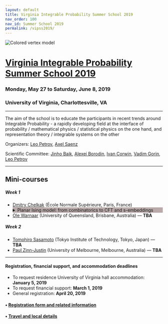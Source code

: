 ```yaml
---
layout: default
title: Virginia Integrable Probability Summer School 2019
nav_order: 100
nav_id: Summer School 2019
permalink: /vipss2019/
---
```


<img src="{{site.url}}/img/color-vertex.jpg" style="max-width:100%" alt="Colored vertex model">

# <a href="{{site.url}}/vipss2019/">Virginia Integrable Probability Summer School 2019</a>

### Monday, May 27 to Saturday, June 8, 2019

### University of Virginia, Charlottesville, VA

---

The aim of the school is to educate the participants in recent trends around Integrable Probability - a rapidly developing field at the interface of probability / mathematical physics / statistical physics on the one hand, and representation theory / integrable systems on the other

Organizers: <a href="mailto:lenia.petrov@gmail.com"><i class="fa fa-envelope" aria-hidden="true"></i> Leo Petrov</a>,
<a href="mailto:ais6a@virginia.edu"><i class="fa fa-envelope" aria-hidden="true"></i> Axel Saenz</a>

Scientific Committee: <a href="http://www.math.lsa.umich.edu/~baik/Welcome.html">Jinho Baik</a>, <a href="http://math.mit.edu/directory/profile.php?pid=1222/">Alexei Borodin</a>, <a href="http://www.math.columbia.edu/~corwin/">Ivan Corwin</a>, <a href="https://www.mccme.ru/~vadicgor/">Vadim Gorin</a>, <a href="https://lpetrov.cc">Leo Petrov</a>

--- 

<h2 class="mb-4">Mini-courses</h2>

##### Week 1

<ul>
<li> <a href="http://www.pdmi.ras.ru/~dchelkak/index_en.html">Dmitry Chelkak</a> (École Normale Supérieure, Paris, France)
<details style="background-color:#b9a9a9">
<summary>Planar Ising model: from combinatorics to CFT and s-embeddings</summary>
<div style="background-color:#d9c9c9; padding:10px">In theoretical physics, the critical planar Ising model serves as a toy example, in which many precursors of Conformal Field Theory objects and structures exist and can be studied directly in discrete, before passing to the small mesh size limit. Mathematically, a number of results on convergence and conformal invariance of such limits were established during the last decade, both for correlation functions and for interfaces (domain walls) arising in the model. In this mini-course we plan to discuss

<ul>
<li> discrete fermions and the Kadanoff-Ceva spin-disorder formalism - crucial tools that allow one to analyse the planar Ising model;</li>
<li> streamlined version of the classical computation of the magnetization via orthogonal polynomials; </li>
<li> results on convergence of critical correlation functions (energy densities, spins, ...) in bounded domains to CFT limits;</li>
<li> recent ideas on appropriate embeddings of weighted planar graphs that play the same role for the planar Ising model as Tutte’s barycentric embeddings do for random walks, allowing one to use discrete complex analysis techniques beyond "regular" lattices.</li>
</ul>
</div>
</details>
</li>



<li> <a href="https://people.smp.uq.edu.au/OleWarnaar/">Ole Warnaar</a> (University of Queensland, Brisbane, Australia) &mdash; <b>TBA</b></li>
</ul>

##### Week 2

<ul>
<li> <a href="https://search.star.titech.ac.jp/titech-ss/pursuer.act?event=outside&key_t2r2Rid=CTT100380272&lang=en">Tomohiro Sasamoto</a> (Tokyo Institute of Technology, Tokyo, Japan) &mdash; <b>TBA</b></li>
<li> <a href="http://blogs.unimelb.edu.au/paul-zinn-justin/">Paul Zinn-Justin</a> (University of Melbourne, Melbourne, Australia) &mdash; <b>TBA</b></li>
</ul>

---

<h4 class="mt-3">Registration, financial support, and accommodation deadlines</h4>

- To request residence University of Virginia hall accommodation: **January 5, 2019**
- To request financial support: **March 1, 2019**
- General registration: **April 20, 2019**

#### &bull; <a href="{{site.url}}/vipss2019/registration/">Registration form and related information</a>

#### &bull; <a href="{{site.url}}/vipss2019/travel_local/">Travel and local details</a>

<br>
<br>
